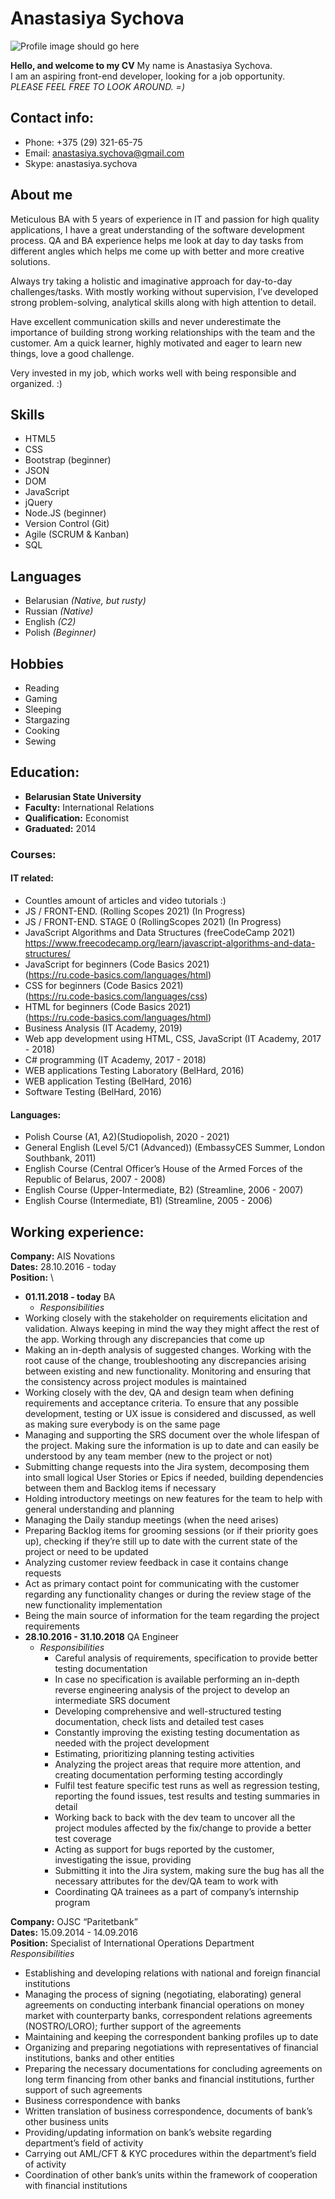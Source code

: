 # Anastasiya Sychova
![Profile image should go here](images/avatar.png)

**Hello, and welcome to my CV**
My name is Anastasiya Sychova. \
I am an aspiring front-end developer, looking for a job opportunity. \
*PLEASE FEEL FREE TO LOOK AROUND. =)*

## Contact info:
* Phone: +375 (29) 321-65-75
* Email: anastasiya.sychova@gmail.com
* Skype: anastasiya.sychova

## About me
Meticulous BA with 5 years of experience in IT and passion for high quality applications, I have a great understanding of the software development process. QA and BA experience helps me look at day to day tasks from different angles which helps me come up with better and more creative solutions.

Always try taking a holistic and imaginative approach for day-to-day challenges/tasks. With mostly working without supervision, I’ve developed strong problem-solving, analytical skills along with high attention to detail.

Have excellent communication skills and never underestimate the importance of building strong working relationships with the team and the customer. Am a quick learner, highly motivated and eager to learn new things, love a good challenge.

Very invested in my job, which works well with being responsible and organized. :)

## Skills
* HTML5
* CSS
* Bootstrap (beginner)
* JSON
* DOM
* JavaScript
* jQuery
* Node.JS (beginner)
* Version Control (Git)
* Agile (SCRUM & Kanban)
* SQL

## Languages
* Belarusian *(Native, but rusty)*
* Russian *(Native)*
* English *(C2)*
* Polish *(Beginner)*

## Hobbies
* Reading
* Gaming
* Sleeping
* Stargazing
* Cooking
* Sewing

## Education:
* **Belarusian State University**
* **Faculty:** International Relations
* **Qualification:** Economist
* **Graduated:** 2014

### Courses:
#### IT related:
* Countles amount of articles and video tutorials :)
* JS / FRONT-END. (Rolling Scopes 2021) (In Progress)
* JS / FRONT-END. STAGE 0 (RollingScopes 2021) (In Progress)
* JavaScript Algorithms and Data Structures (freeCodeCamp 2021) \
https://www.freecodecamp.org/learn/javascript-algorithms-and-data-structures/
* JavaScript for beginners (Code Basics 2021) \
(https://ru.code-basics.com/languages/html)
* CSS for beginners (Code Basics 2021) \
(https://ru.code-basics.com/languages/css)
* HTML for beginners (Code Basics 2021) \
(https://ru.code-basics.com/languages/html)
* Business Analysis (IT Academy, 2019)
* Web app development using HTML, CSS, JavaScript (IT Academy, 2017 - 2018)
* C# programming (IT Academy, 2017 - 2018)
* WEB applications Testing Laboratory (BelHard, 2016)
* WEB application Testing (BelHard, 2016)
* Software Testing (BelHard, 2016)

#### Languages:
* Polish Course (A1, A2)(Studiopolish, 2020 - 2021)
* General English (Level 5/C1 (Advanced)) (EmbassyCES Summer, London Southbank, 2011)
* English Course (Central Officer’s House of the Armed Forces of the Republic of Belarus, 2007 - 2008)
* English Course (Upper-Intermediate, B2) (Streamline, 2006 - 2007)
* English Course (Intermediate, B1) (Streamline, 2005 - 2006)

## Working experience:
**Company:** AIS Novations \
**Dates:** 28.10.2016 - today \
**Position:** \
* **01.11.2018 - today** BA
    * *Responsibilities*
* Working closely with the stakeholder on requirements elicitation and validation. Always keeping in mind the way they might affect the rest of the app. Working through any discrepancies that come up
* Making an in-depth analysis of suggested changes. Working with the root cause of the change, troubleshooting any discrepancies arising between existing and new functionality. Monitoring and ensuring that the consistency across project modules is maintained
* Working closely with the dev, QA and design team when defining requirements and acceptance criteria. To ensure that any possible development, testing or UX issue is considered and discussed, as well as making sure everybody is on the same page
* Managing and supporting the SRS document over the whole lifespan of the project. Making sure the information is up to date and can easily be understood by any team member (new to the project or not)
* Submitting change requests into the Jira system, decomposing them into small logical User Stories or Epics if needed, building dependencies between them and Backlog items if necessary
* Holding introductory meetings on new features for the team to help with general understanding and planning
* Managing the Daily standup meetings (when the need arises)
* Preparing Backlog items for grooming sessions (or if their priority goes up), checking if they’re still up to date with the current state of the project or need to be updated
* Analyzing customer review feedback in case it contains change requests
* Act as primary contact point for communicating with the customer regarding any functionality changes or during the review stage of the new functionality implementation
* Being the main source of information for the team regarding the project requirements
* **28.10.2016 - 31.10.2018** QA Engineer
    * *Responsibilities*
        * Careful analysis of requirements, specification to provide better testing documentation
        * In case no specification is available performing an in-depth reverse engineering analysis of the project to develop an intermediate SRS document
        * Developing comprehensive and well-structured testing documentation, check lists and detailed test cases
        * Constantly improving the existing testing documentation as needed with the project development
        * Estimating, prioritizing planning testing activities
        * Analyzing the project areas that require more attention, and creating documentation performing testing accordingly
        * Fulfil test feature specific test runs as well as regression testing, reporting the found issues, test results and testing summaries in detail
        * Working back to back with the dev team to uncover all the project modules affected by the fix/change to provide a better test coverage
        * Acting as support for bugs reported by the customer, investigating the issue, providing
        * Submitting it into the Jira system, making sure the bug has all the necessary attributes for the dev/QA team to work with
        * Coordinating QA trainees as a part of company’s internship program

**Company:** OJSC “Paritetbank” \
**Dates:** 15.09.2014 - 14.09.2016 \
**Position:** Specialist of International Operations Department \
*Responsibilities*
* Establishing and developing relations with national and foreign financial institutions
* Managing the process of signing (negotiating, elaborating) general agreements on conducting interbank financial operations on money market with counterparty banks, correspondent relations agreements (NOSTRO/LORO); further support of the agreements
* Maintaining and keeping the correspondent banking profiles up to date
* Organizing and preparing negotiations with representatives of financial institutions, banks and other entities
* Preparing the necessary documentations for concluding agreements on long term financing from other banks and financial institutions, further support of such agreements
* Business correspondence with banks
* Written translation of business correspondence, documents of bank’s other business units
* Providing/updating information on bank’s website regarding department’s field of activity
* Carrying out AML/CFT & KYC procedures within the department’s field of activity
* Coordination of other bank’s units within the framework of cooperation with financial institutions